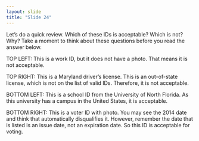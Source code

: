 ```yaml
---
layout: slide
title: "Slide 24"
---
```


Let’s do a quick review. Which of these IDs is acceptable? Which is not? Why? Take a moment to think about these questions before you read the answer below.

TOP LEFT: This is a work ID, but it does not have a photo. That means it is not acceptable.

TOP RIGHT: This is a Maryland driver’s license. This is an out-of-state license, which is not on the list of valid IDs. Therefore, it is not acceptable.

BOTTOM LEFT: This is a school ID from the University of North Florida. As this university has a campus in the United States, it is acceptable.

BOTTOM RIGHT: This is a voter ID with photo. You may see the 2014 date and think that automatically disqualifies it. However, remember the date that is listed is an issue date, not an expiration date. So this ID is acceptable for voting.